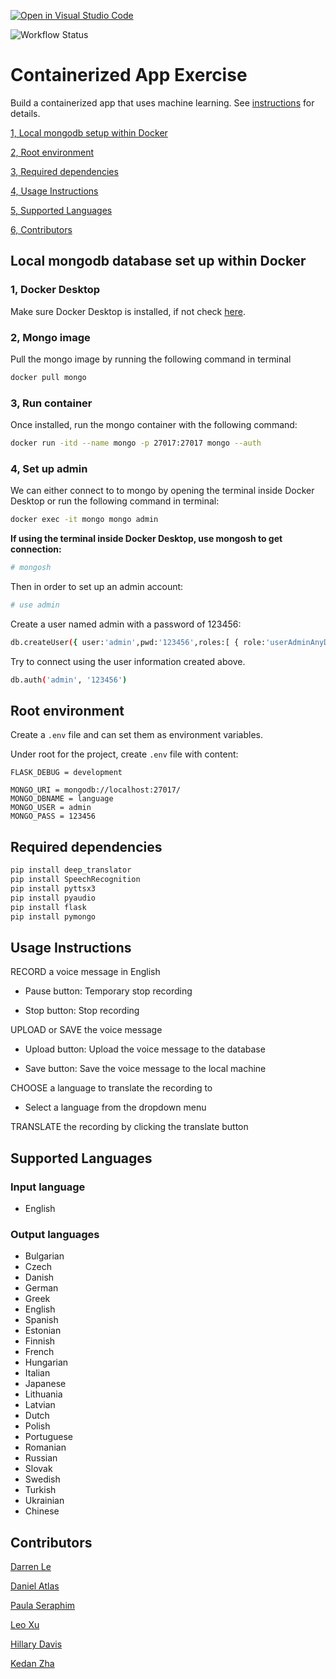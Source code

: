[![Open in Visual Studio Code](https://classroom.github.com/assets/open-in-vscode-c66648af7eb3fe8bc4f294546bfd86ef473780cde1dea487d3c4ff354943c9ae.svg)](https://classroom.github.com/online_ide?assignment_repo_id=9335331&assignment_repo_type=AssignmentRepo)

![Workflow Status](https://github.com/software-students-fall2022/containerized-app-exercise-team7/actions/workflows/webapp_test.yml/badge.svg?event=push)

# Containerized App Exercise

Build a containerized app that uses machine learning. See [instructions](./instructions.md) for details.

[1, Local mongodb setup within Docker](#local-mongodb-database-set-up-within-docker)

[2, Root environment](#root-environment)

[3, Required dependencies](#required-dependencies)

[4, Usage Instructions](#usage-instructions)

[5, Supported Languages](#supported-languages)

[6, Contributors](#contributors)

## Local mongodb database set up within Docker

### 1, Docker Desktop

Make sure Docker Desktop is installed, if not check [here](https://www.docker.com/products/docker-desktop/).

### 2, Mongo image

Pull the mongo image by running the following command in terminal

```bash
docker pull mongo
```

### 3, Run container

Once installed, run the mongo container with the following command:

```bash
docker run -itd --name mongo -p 27017:27017 mongo --auth
```

### 4, Set up admin

We can either connect to to mongo by opening the terminal inside Docker Desktop or run the following command in terminal:

```bash
docker exec -it mongo mongo admin
```

**If using the terminal inside Docker Desktop, use mongosh to get connection:**

```bash
# mongosh
```

Then in order to set up an admin account:

```bash
# use admin
```

Create a user named admin with a password of 123456:

```bash
db.createUser({ user:'admin',pwd:'123456',roles:[ { role:'userAdminAnyDatabase', db: 'admin'},"readWriteAnyDatabase"]});
```

Try to connect using the user information created above.

```bash
db.auth('admin', '123456')
```

## Root environment

Create a `.env` file and can set them as environment variables.

Under root for the project, create `.env` file with content:

```env
FLASK_DEBUG = development

MONGO_URI = mongodb://localhost:27017/
MONGO_DBNAME = language
MONGO_USER = admin
MONGO_PASS = 123456
```

## Required dependencies

```python
pip install deep_translator
pip install SpeechRecognition
pip install pyttsx3
pip install pyaudio
pip install flask
pip install pymongo
```

## Usage Instructions

RECORD a voice message in English

- Pause button: Temporary stop recording

- Stop button: Stop recording

UPLOAD or SAVE the voice message

- Upload button: Upload the voice message to the database

- Save button: Save the voice message to the local machine

CHOOSE a language to translate the recording to

- Select a language from the dropdown menu

TRANSLATE the recording by clicking the translate button

## Supported Languages

### Input language

- English

### Output languages

- Bulgarian
- Czech
- Danish
- German
- Greek
- English
- Spanish
- Estonian
- Finnish
- French
- Hungarian
- Italian
- Japanese
- Lithuania
- Latvian
- Dutch
- Polish
- Portuguese
- Romanian
- Russian
- Slovak
- Swedish
- Turkish
- Ukrainian
- Chinese

## Contributors

[Darren Le](https://github.com/DarrenLe20)

[Daniel Atlas](https://github.com/Spectraorder)

[Paula Seraphim](https://github.com/paulasera)

[Leo Xu](https://github.com/leo6016)

[Hillary Davis](https://github.com/hillarydavis1)

[Kedan Zha](https://github.com/Zackdan0227)
